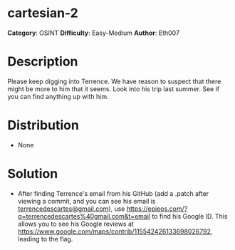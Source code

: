 # cartesian-2
**Category**: OSINT
**Difficulty**: Easy-Medium
**Author**: Eth007

# Description
Please keep digging into Terrence. We have reason to suspect that there might be more to him that it seems. Look into his trip last summer. See if you can find anything up with him.

# Distribution
- None

# Solution

- After finding Terrence's email from his GitHub (add a .patch after viewing a commit, and you can see his email is terrencedescartes@gmail.com), use https://epieos.com/?q=terrencedescartes%40gmail.com&t=email to find his Google ID. This allows you to see his Google reviews at https://www.google.com/maps/contrib/115542426133698026792, leading to the flag.
